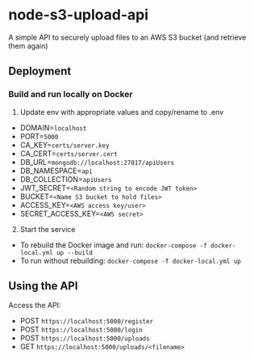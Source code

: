 # node-s3-upload-api

A simple API to securely upload files to an AWS S3 bucket (and retrieve them again)


## Deployment

### Build and run locally on Docker

1. Update env with appropriate values and copy/rename to .env

- DOMAIN=`localhost`
- PORT=`5000`
- CA_KEY=`certs/server.key`
- CA_CERT=`certs/server.cert`
- DB_URL=`mongodb://localhost:27017/apiUsers`
- DB_NAMESPACE=`api`
- DB_COLLECTION=`apiUsers`
- JWT_SECRET=`<Random string to encode JWT token>`
- BUCKET=`<Name S3 bucket to hold files>`
- ACCESS_KEY=`<AWS access key/user>`
- SECRET_ACCESS_KEY=`<AWS secret>`


2. Start the service

- To rebuild the Docker image and run: `docker-compose -f docker-local.yml up --build`
- To run without rebuilding: `docker-compose -f docker-local.yml up`


## Using the API


Access the API: 

- POST `https://localhost:5000/register`
- POST `https://localhost:5000/login`
- POST `https://localhost:5000/uploads`
- GET `https://localhost:5000/uploads/<filename>`

